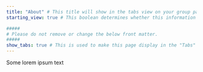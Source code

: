 ```yaml
---
title: "About" # This title will show in the tabs view on your group page. Make sure it's succinct.
starting_view: true # This boolean determines whether this information is the view on page load for your tabs,

#####
# Please do not remove or change the below front matter.
#####
show_tabs: true # This is used to make this page display in the "Tabs" view in the /layout/groups/single.html template
---
```

Some lorem ipsum text